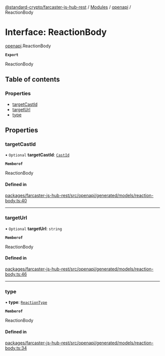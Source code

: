 [@standard-crypto/farcaster-js-hub-rest](../README.md) / [Modules](../modules.md) / [openapi](../modules/openapi.md) / ReactionBody

# Interface: ReactionBody

[openapi](../modules/openapi.md).ReactionBody

**`Export`**

ReactionBody

## Table of contents

### Properties

- [targetCastId](openapi.ReactionBody.md#targetcastid)
- [targetUrl](openapi.ReactionBody.md#targeturl)
- [type](openapi.ReactionBody.md#type)

## Properties

### targetCastId

• `Optional` **targetCastId**: [`CastId`](openapi.CastId.md)

**`Memberof`**

ReactionBody

#### Defined in

[packages/farcaster-js-hub-rest/src/openapi/generated/models/reaction-body.ts:40](https://github.com/standard-crypto/farcaster-js/blob/main/packages/farcaster-js-hub-rest/src/openapi/generated/models/reaction-body.ts#L40)

___

### targetUrl

• `Optional` **targetUrl**: `string`

**`Memberof`**

ReactionBody

#### Defined in

[packages/farcaster-js-hub-rest/src/openapi/generated/models/reaction-body.ts:46](https://github.com/standard-crypto/farcaster-js/blob/main/packages/farcaster-js-hub-rest/src/openapi/generated/models/reaction-body.ts#L46)

___

### type

• **type**: [`ReactionType`](../enums/openapi.ReactionType.md)

**`Memberof`**

ReactionBody

#### Defined in

[packages/farcaster-js-hub-rest/src/openapi/generated/models/reaction-body.ts:34](https://github.com/standard-crypto/farcaster-js/blob/main/packages/farcaster-js-hub-rest/src/openapi/generated/models/reaction-body.ts#L34)

